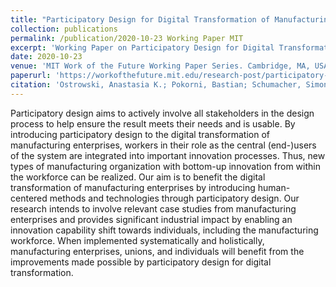 ```yaml
---
title: "Participatory Design for Digital Transformation of Manufacturing Enterprises"
collection: publications
permalink: /publication/2020-10-23 Working Paper MIT
excerpt: 'Working Paper on Participatory Design for Digital Transformation of Manufacturing Enterprises.'
date: 2020-10-23
venue: 'MIT Work of the Future Working Paper Series. Cambridge, MA, USA'
paperurl: 'https://workofthefuture.mit.edu/research-post/participatory-design-for-digital-transformation-of-manufacturing-enterprises/'
citation: 'Ostrowski, Anastasia K.; Pokorni, Bastian; Schumacher, Simon (2020). &quot;Participatory Design for Digital Transformation of Manufacturing Enterprises&quot; <i>MIT Work of the Future Working Paper Series</i>. (2020), WP06-2020.'
---
```

Participatory design aims to actively involve all stakeholders in the design process to help ensure the result meets their needs and is usable. By introducing participatory design to the digital transformation of manufacturing enterprises, workers in their role as the central (end-)users of the system are integrated into important innovation processes. Thus, new types of manufacturing organization with bottom-up innovation from within the workforce can be realized.
Our aim is to benefit the digital transformation of manufacturing enterprises by introducing human-centered methods and technologies through participatory design. Our research intends to involve relevant case studies from manufacturing enterprises and provides significant industrial impact by enabling an innovation capability shift towards individuals, including the manufacturing workforce. When implemented systematically and holistically, manufacturing enterprises, unions, and individuals will benefit from the improvements made possible by participatory design for digital transformation.
